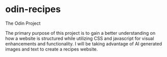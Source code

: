 # odin-recipes
The Odin Project

The primary purpose of this project is to gain a better understanding on how a website is structured while utilizing CSS and javascript for visual enhancements and functionality. I will be taking advantage of AI generated images and text to create a recipes website.